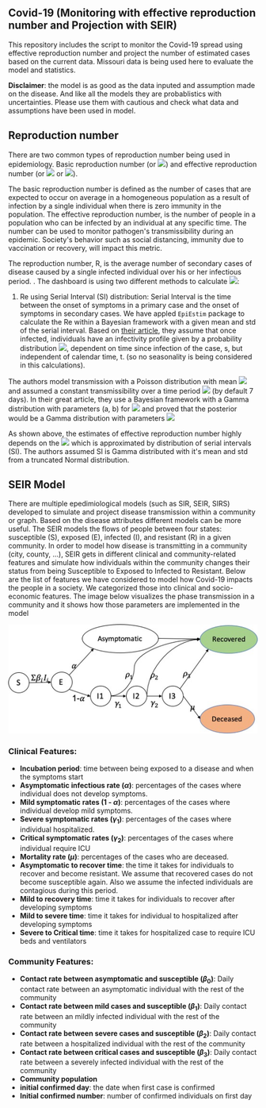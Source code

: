 ## Covid-19 (Monitoring with effective reproduction number and Projection with SEIR)

This repository includes the script to monitor the Covid-19 spread using effective reproduction number and project the number of estimated cases based on the current data. Missouri data is being used here to evaluate the model and statistics. 


**Disclaimer**: the model is as good as the data inputed and assumption made on the disease. And like all the models they are probablistics with uncertainties. Please use them with cautious and check what data and assumptions have been used in model.


## Reproduction number
There are two common types of reproduction number being used in epidemiology. Basic reproduction number (or <img src="https://render.githubusercontent.com/render/math?math=R_0">) and effective reproduction number (or <img src="https://render.githubusercontent.com/render/math?math=R_e"> or <img src="https://render.githubusercontent.com/render/math?math=R_t">). 

The basic reproduction number is defined as the number of cases that are expected to occur on average in a homogeneous population as a result of infection by a single individual when there is zero immunity in the population. The effective reproduction number, is the number of people in a population who can be infected by an individual at any specific time. The number can be used to monitor pathogen's transmissibility during an epidemic. Society's behavior such as social distancing, immunity due to vaccination or recovery, will impact this metric.


The reproduction number, R, is the average number of secondary cases of disease caused by a single infected individual over his or her infectious period. .
The dashboard is using two different methods to calculate <img src="https://render.githubusercontent.com/render/math?math=R_e">:

1. Re using Serial Interval (SI) distribution: 
  Serial Interval is the time between the onset of symptoms in a primary case and the onset of symptoms in secondary cases. We have appled `EpiEstim` package to calculate the Re within a Bayesian framework with a given mean and std of the serial interval. Based on [their article](https://www.ncbi.nlm.nih.gov/pmc/articles/PMC3816335/), they assume that once infected, individuals have an infectivity profile given by a probability distribution <img src="https://render.githubusercontent.com/render/math?math=W_s">, dependent on time since infection of the case, s, but independent of calendar time, t. (so no seasonality is being considered in this calculations). 
  
  The authors model transmission with a Poisson distribution with mean <img src="https://render.githubusercontent.com/render/math?math=R_t%5Csum_{s=1}^{t} I_{t-s} W_S"> and assumed a constant transmissibility over a time period <img src="https://render.githubusercontent.com/render/math?math=%5Ctau"> (by default 7 days). In their great article, they use a Bayesian framework with a Gamma distribution with parameters (a, b) for <img src="https://render.githubusercontent.com/render/math?math=R_t"> and proved that the posterior would be a Gamma distribution with parameters <img src="https://render.githubusercontent.com/render/math?math=(a+%5Csum_{s=t-%5Ctau%2B1}^{t}I_s , %5Cfrac{1}{%5cfrac{1}{b}%2B%5Csum_{s=t-%5Ctau%2B1}^{t}%5CTau})">
  
  As shown above, the estimates of effective reproduction number highly depends on the <img src="https://render.githubusercontent.com/render/math?math=W_s"> which is approximated by distribution of serial intervals (SI). The authors assumed SI is Gamma distributed with it's mean and std from a truncated Normal distribution.


## SEIR Model

There are multiple epedimiological models (such as SIR, SEIR, SIRS) developed to simulate and project disease transmission within a community or graph. Based on the disease attributes different models can be more useful. The SEIR models the flows of people between four states: susceptible (S), exposed (E), infected (I), and resistant (R) in a given community. In order to model how disease is transmitting in a community (city, county, ...), SEIR gets in different clinical and community-related features and simulate how individuals within the community changes their status from being Susceptible to Exposed to Infected to Resistant. Below are the list of features we have considered to model how Covid-19 impacts the people in a society. We categorized those into clinical and socio-economic features. The image below visualizes the phase transmission in a community and it shows how those parameters are implemented in the model

![](images/SEIR.jpg)

### Clinical Features:

- **Incubation period**: time between being exposed to a disease and when the symptoms start
- **Asymptomatic infectious rate ($\alpha$)**: percentages of the cases where individual does not develop symptoms.
- **Mild symptomatic rates (1 - $\alpha$)**: percentages of the cases where individual develop mild symptoms.
- **Severe symptomatic rates ($\gamma_1$)**: percentages of the cases where individual hospitalized.
- **Critical symptomatic rates ($\gamma_2$)**: percentages of the cases where individual require ICU
- **Mortality rate ($\mu$)**: percentages of the cases who are deceased.
- **Asymptomatic to recover time**: the time it takes for individuals to recover and become resistant. We assume that recovered cases do not become susceptible again. Also we assume the infected individuals are contagious during this period.
- **Mild to recovery time**: time it takes for individuals to recover after developing symptoms
- **Mild to severe time**: time it takes for individual to hospitalized after developing symptoms
- **Severe to Critical time**: time it takes for hospitalized case to require ICU beds and ventilators

### Community Features:
- **Contact rate between asymptomatic and susceptible ($\beta_0$)**: Daily contact rate between an asymptomatic individual with the rest of the community
- **Contact rate between mild cases and susceptible ($\beta_1$)**: Daily contact rate between an mildly infected individual with the rest of the community
- **Contact rate between severe cases and susceptible ($\beta_2$)**: Daily contact rate between a hospitalized individual with the rest of the community
- **Contact rate between critical cases and susceptible ($\beta_3$)**: Daily contact rate between a severely infected individual with the rest of the community
- **Community population**
- **initial confirmed day**: the date when first case is confirmed
- **Initial confirmed number**: number of confirmed individuals on first day



